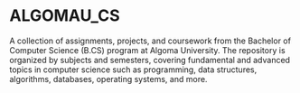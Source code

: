 # ALGOMAU_CS
A collection of assignments, projects, and coursework from the Bachelor of Computer Science (B.CS) program at Algoma University. The repository is organized by subjects and semesters, covering fundamental and advanced topics in computer science such as programming, data structures, algorithms, databases, operating systems, and more.
